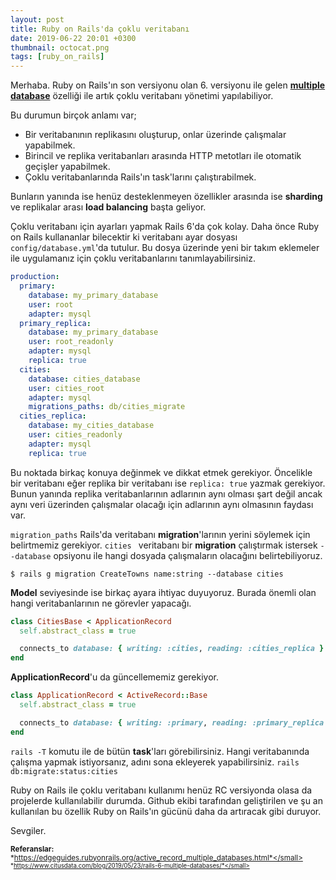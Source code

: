 ```yaml
---
layout: post
title: Ruby on Rails'da çoklu veritabanı
date: 2019-06-22 20:01 +0300
thumbnail: octocat.png
tags: [ruby_on_rails]
---
```


Merhaba. Ruby on Rails'ın son versiyonu olan 6. versiyonu ile gelen [**multiple database**](https://edgeguides.rubyonrails.org/active_record_multiple_databases.html) özelliği ile artık çoklu veritabanı yönetimi yapılabiliyor.

Bu durumun birçok anlamı var;

- Bir veritabanının replikasını oluşturup, onlar üzerinde çalışmalar yapabilmek.
- Birincil ve replika veritabanları arasında HTTP metotları ile otomatik geçişler yapabilmek.
- Çoklu veritabanlarında Rails'ın task'larını çalıştırabilmek.

Bunların yanında ise henüz desteklenmeyen özellikler arasında ise **sharding** ve replikalar arası **load balancing** başta geliyor.

Çoklu veritabanı için ayarları yapmak Rails 6'da çok kolay. Daha önce Ruby on Rails kullananlar bilecektir ki veritabanı ayar dosyası `config/database.yml`'da tutulur. Bu dosya üzerinde yeni bir takım eklemeler ile uygulamanız için çoklu veritabanlarını tanımlayabilirsiniz.

```yml
production:
  primary:
    database: my_primary_database
    user: root
    adapter: mysql
  primary_replica:
    database: my_primary_database
    user: root_readonly
    adapter: mysql
    replica: true
  cities:
    database: cities_database
    user: cities_root
    adapter: mysql
    migrations_paths: db/cities_migrate
  cities_replica:
    database: my_cities_database
    user: cities_readonly
    adapter: mysql
    replica: true
```

Bu noktada birkaç konuya değinmek ve dikkat etmek gerekiyor. Öncelikle bir veritabanı eğer replika bir veritabanı ise `replica: true` yazmak gerekiyor. Bunun yanında replika veritabanlarının adlarının aynı olması şart değil ancak aynı veri üzerinden çalışmalar olacağı için adlarının aynı olmasının faydası var.

`migration_paths` Rails'da veritabanı **migration**'larının yerini söylemek için belirtmemiz gerekiyor. `cities ` veritabanı bir
**migration** çalıştırmak istersek ``--database`` opsiyonu ile hangi dosyada çalışmaların olacağını belirtebiliyoruz.

`
$ rails g migration CreateTowns name:string --database cities
`

**Model** seviyesinde ise birkaç ayara ihtiyac duyuyoruz. Burada önemli olan hangi veritabanlarının ne görevler yapacağı.

```ruby
class CitiesBase < ApplicationRecord
  self.abstract_class = true

  connects_to database: { writing: :cities, reading: :cities_replica }
end
```


**ApplicationRecord**'u da güncellememiz gerekiyor.

```ruby
class ApplicationRecord < ActiveRecord::Base
  self.abstract_class = true

  connects_to database: { writing: :primary, reading: :primary_replica }
end
```

`rails -T` komutu ile de bütün **task**'ları görebilirsiniz. Hangi veritabanında çalışma yapmak istiyorsanız, adını sona ekleyerek yapabilirsiniz. `rails db:migrate:status:cities`

Ruby on Rails ile çoklu veritabanı kullanımı henüz RC versiyonda olasa da projelerde kullanılabilir durumda. Github ekibi tarafından geliştirilen ve şu an kullanılan bu özellik Ruby on Rails'ın gücünü daha da artıracak gibi duruyor.


Sevgiler.


<small>**Referanslar:**</small>
<br/>
<small>*https://edgeguides.rubyonrails.org/active_record_multiple_databases.html*</small>
<small>*https://www.citusdata.com/blog/2019/05/23/rails-6-multiple-databases/*</small>

